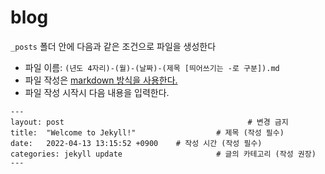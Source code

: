 # blog
`_posts` 폴더 안에 다음과 같은 조건으로 파일을 생성한다
- 파일 이름: `(년도 4자리)-(월)-(날짜)-(제목 [띄어쓰기는 -로 구분]).md`
- 파일 작성은 [markdown 방식을 사용한다. ](https://gist.github.com/ihoneymon/652be052a0727ad59601)
- 파일 작성 시작시 다음 내용을 입력한다.
```
---
layout: post                                         # 변경 금지
title:  "Welcome to Jekyll!"                  # 제목 (작성 필수)
date:   2022-04-13 13:15:52 +0900    # 작성 시간 (작성 필수)
categories: jekyll update                     # 글의 카테고리 (작성 권장)
---
```
